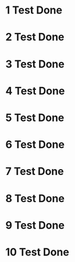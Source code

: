 # 1 Test Done
# 2 Test Done
# 3 Test Done
# 4 Test Done
# 5 Test Done
# 6 Test Done
# 7 Test Done
# 8 Test Done
# 9 Test Done
# 10 Test Done
